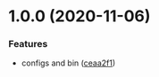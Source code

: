 # 1.0.0 (2020-11-06)


### Features

* configs and bin ([ceaa2f1](https://github.com/monx-dev/versioning/commit/ceaa2f130cfcdd5227ce74f0aa386e5ed033db65))
